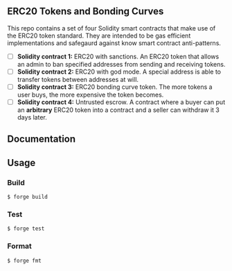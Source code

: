 ## ERC20 Tokens and Bonding Curves

This repo contains a set of four Solidity smart contracts that make use of the ERC20 token standard. They are intended to be gas efficient implementations and safegaurd against know smart contract anti-patterns. 
- [ ]  **Solidity contract 1:** ERC20 with sanctions. An ERC20 token that allows an admin to ban specified addresses from sending and receiving tokens.
- [ ]  **Solidity contract 2:** ERC20 with god mode. A special address is able to transfer tokens between addresses at will.
- [ ]  **Solidity contract 3:** ERC20 bonding curve token. The more tokens a user buys, the more expensive the token becomes.
- [ ]  **Solidity contract 4:** Untrusted escrow. A contract where a buyer can put an **arbitrary** ERC20 token into a contract and a seller can withdraw it 3 days later.

## Documentation

## Usage

### Build

```shell
$ forge build
```

### Test

```shell
$ forge test
```

### Format

```shell
$ forge fmt
```
